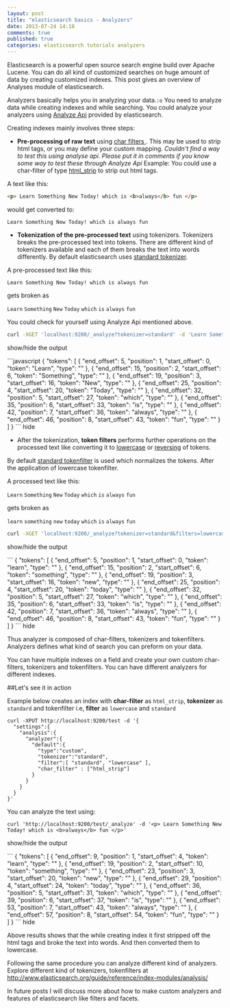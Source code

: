 ```yaml
---
layout: post
title: "elasticsearch basics - Analyzers"
date: 2013-07-24 14:18
comments: true
published: true
categories: elasticsearch tutorials analyzers
---
```


Elasticsearch is a powerful open source search engine build over Apache
Lucene. You can do all kind of customized searches on huge amount of
data by creating customized indexes. This post gives an overview of
Analyses module of elasticsearch.

Analyzers basically helps you in analyzing your data.`:o` You need to analyze data while creating indexes and while searching. You could analyze your analyzers using [Analyze Api](http://www.elasticsearch.org/guide/reference/api/admin-indices-analyze.html) provided by elasticsearch.

Creating indexes mainly involves three steps: 

* **Pre-processing of raw text** using [char filters ]( http://www.elasticsearch.org/guide/reference/index-modules/analysis/mapping-charfilter/). This may be used to strip html tags, or you may define your custom mapping.
*Couldn't find a way to test this using analyse api. Please put it in
comments if you know some way to test these through Analyze Api*
Example: You could use a char-filter of type [html_strip](http://www.elasticsearch.org/guide/reference/index-modules/analysis/htmlstrip-charfilter/) to strip out html tags.

A text like this:

```html
<p> Learn Something New Today! which is <b>always</b> fun </p>
```

would get converted to:


```
Learn Something New Today! which is always fun
```
<!-- more -->

* **Tokenization of the pre-processed text** using tokenizers. Tokenizers breaks the pre-processed text into tokens. There are different kind of tokenizers available and each of them breaks the text into words differently. By default elasticsearch uses [standard tokenizer](http://www.elasticsearch.org/guide/reference/index-modules/analysis/standard-tokenizer/). 

A pre-processed text like this:

`Learn Something New Today! which is always fun`

gets broken as

`Learn` `Something` `New` `Today` `which` `is` `always` `fun`

You could check for yourself using Analyze Api mentioned above.

```bash
curl -XGET 'localhost:9200/_analyze?tokenizer=standard' -d 'Learn Something New Today! which is always fun'
```
<a class="link1" id="show-hide-link-1">show/hide the output</a>
<div class="foldable" id="show-hide-block-1">
```javascript
{
    "tokens": [
        {
            "end_offset": 5,
            "position": 1,
            "start_offset": 0,
            "token": "Learn",
            "type": "<ALPHANUM>"
        },
        {
            "end_offset": 15,
            "position": 2,
            "start_offset": 6,
            "token": "Something",
            "type": "<ALPHANUM>"
        },
        {
            "end_offset": 19,
            "position": 3,
            "start_offset": 16,
            "token": "New",
            "type": "<ALPHANUM>"
        },
        {
            "end_offset": 25,
            "position": 4,
            "start_offset": 20,
            "token": "Today",
            "type": "<ALPHANUM>"
        },
        {
            "end_offset": 32,
            "position": 5,
            "start_offset": 27,
            "token": "which",
            "type": "<ALPHANUM>"
        },
        {
            "end_offset": 35,
            "position": 6,
            "start_offset": 33,
            "token": "is",
            "type": "<ALPHANUM>"
        },
        {
            "end_offset": 42,
            "position": 7,
            "start_offset": 36,
            "token": "always",
            "type": "<ALPHANUM>"
        },
        {
            "end_offset": 46,
            "position": 8,
            "start_offset": 43,
            "token": "fun",
            "type": "<ALPHANUM>"
        }
    ]
}
```
<a class="link1">hide</a>
</div>

* After the tokenization, **token filters** performs further operations on the processed text like converting it to [lowercase](http://www.elasticsearch.org/guide/reference/index-modules/analysis/lowercase-tokenfilter.html) or [reversing](http://www.elasticsearch.org/guide/reference/index-modules/analysis/reverse-tokenfilter/) of tokens.

By default [standard tokenfilter](http://www.elasticsearch.org/guide/reference/index-modules/analysis/standard-tokenfilter/) is used which normalizes the tokens. After the application of lowercase tokenfilter.

A processed text like this:

`Learn` `Something` `New` `Today` `which` `is` `always` `fun`

gets broken as

`learn` `something` `new` `today` `which` `is` `always` `fun`


```bash Analyze Api
curl -XGET 'localhost:9200/_analyze?tokenizer=standard&filters=lowercase' -d 'Learn Something New Today! which is always fun'
```
<a class="link2" id="show-hide-link-2">show/hide the output</a>
<div class="foldable" id="show-hide-block-2">
```
{
    "tokens": [
        {
            "end_offset": 5,
            "position": 1,
            "start_offset": 0,
            "token": "learn",
            "type": "<ALPHANUM>"
        },
        {
            "end_offset": 15,
            "position": 2,
            "start_offset": 6,
            "token": "something",
            "type": "<ALPHANUM>"
        },
        {
            "end_offset": 19,
            "position": 3,
            "start_offset": 16,
            "token": "new",
            "type": "<ALPHANUM>"
        },
        {
            "end_offset": 25,
            "position": 4,
            "start_offset": 20,
            "token": "today",
            "type": "<ALPHANUM>"
        },
        {
            "end_offset": 32,
            "position": 5,
            "start_offset": 27,
            "token": "which",
            "type": "<ALPHANUM>"
        },
        {
            "end_offset": 35,
            "position": 6,
            "start_offset": 33,
            "token": "is",
            "type": "<ALPHANUM>"
        },
        {
            "end_offset": 42,
            "position": 7,
            "start_offset": 36,
            "token": "always",
            "type": "<ALPHANUM>"
        },
        {
            "end_offset": 46,
            "position": 8,
            "start_offset": 43,
            "token": "fun",
            "type": "<ALPHANUM>"
        }
    ]
}
```
<a class="link2">hide</a>
</div>

Thus analyzer is composed of char-filters, tokenizers and tokenfilters. Analyzers defines what kind of search you can preform on your data.

You can have multiple indexes on a field and create your own custom char-filters, tokenizers and tokenfilters. You can have different analyzers for different indexes.

##Let's see it in action

Example below creates an index with **char-filter** as `html_strip`, **tokenizer** as `standard` and tokenfilter i.e, **filter** as `lowercase` and `standard`

```
curl -XPUT http://localhost:9200/test -d '{                                                                                                                   
  "settings":{
    "analysis":{
      "analyzer":{
        "default":{
          "type":"custom",
          "tokenizer":"standard",
          "filter":[ "standard", "lowercase" ], 
          "char_filter" : ["html_strip"]
        }
      }
    }
  }
}'
```

You can analyze the text using:
```
curl 'http://localhost:9200/test/_analyze' -d '<p> Learn Something New Today! which is <b>always</b> fun </p>'
```

<a class="link3" id="show-hide-link-3">show/hide the output</a>
<div class="foldable" id="show-hide-block-3">
```
{
    "tokens": [
        {
            "end_offset": 9,
            "position": 1,
            "start_offset": 4,
            "token": "learn",
            "type": "<ALPHANUM>"
        },
        {
            "end_offset": 19,
            "position": 2,
            "start_offset": 10,
            "token": "something",
            "type": "<ALPHANUM>"
        },
        {
            "end_offset": 23,
            "position": 3,
            "start_offset": 20,
            "token": "new",
            "type": "<ALPHANUM>"
        },
        {
            "end_offset": 29,
            "position": 4,
            "start_offset": 24,
            "token": "today",
            "type": "<ALPHANUM>"
        },
        {
            "end_offset": 36,
            "position": 5,
            "start_offset": 31,
            "token": "which",
            "type": "<ALPHANUM>"
        },
        {
            "end_offset": 39,
            "position": 6,
            "start_offset": 37,
            "token": "is",
            "type": "<ALPHANUM>"
        },
        {
            "end_offset": 53,
            "position": 7,
            "start_offset": 43,
            "token": "always",
            "type": "<ALPHANUM>"
        },
        {
            "end_offset": 57,
            "position": 8,
            "start_offset": 54,
            "token": "fun",
            "type": "<ALPHANUM>"
        }
    ]
}
```
<a class="link3">hide</a>
</div>

Above results shows that the while creating index it first stripped off the html tags and broke the text into words. And then converted them to lowercase. 

Following the same procedure you can analyze different kind of
analyzers. Explore different kind of tokenizers, tokenfilters at http://www.elasticsearch.org/guide/reference/index-modules/analysis/

In future posts I will discuss more about how to make custom analyzers and features of elasticsearch like filters and facets.

<script>
$(document).ready(function(){
  $(".foldable").hide();
  $(".link1").click(function(){
     $("#show-hide-block-1").toggle(700);
  });

  $(".link2").click(function(){
     $("#show-hide-block-2").toggle(700);
  });

  $(".link3").click(function(){
     $("#show-hide-block-3").toggle(700);
  });

}); 
</script>
